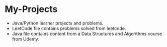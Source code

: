 # My-Projects
- Java/Python learner projects and problems.
- LeetCode file contains problems solved from leetcode.
- Java file contains content from a Data Structures and Algorithms course from Udemy.
